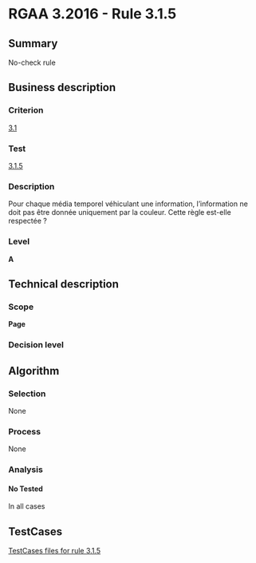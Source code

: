 # RGAA 3.2016 - Rule 3.1.5

## Summary
No-check rule


## Business description

### Criterion
[3.1](http://references.modernisation.gouv.fr/rgaa-accessibilite/criteres.html#crit-3-1)

### Test
[3.1.5](http://references.modernisation.gouv.fr/rgaa-accessibilite/criteres.html#test-3-1-5)

### Description
Pour chaque média temporel véhiculant une information, l’information ne doit pas être donnée uniquement par la couleur. Cette règle est-elle respectée ?

### Level
**A**


## Technical description

### Scope
**Page**

### Decision level


## Algorithm

### Selection
None

### Process
None

### Analysis

#### No Tested
In all cases


##  TestCases

[TestCases files for rule 3.1.5](https://github.com/Asqatasun/Asqatasun/tree/RGAA_3.2016/rules/rules-rgaa3.2016/src/test/resources/testcases/rgaa32016/Rgaa32016Rule030105/)


